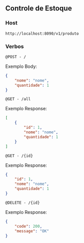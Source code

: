 ## Controle de Estoque

### Host

`http://localhost:8090/v1/produto`

### Verbos

`@POST - /`

Exemplo Body:

```json
{
 	"nome": "nome",
 	"quantidade": 1
}
```

`@GET - /all`

Exemplo Response:

```json
[
	{
	 	"id": 1,
	 	"nome": "nome",
	 	"quantidade": 1
	}
]
```

`@GET - /{id}`

Exemplo Response:

```json
{
 	"id": 1,
 	"nome": "nome",
 	"quantidade": 1
}
```

`@DELETE - /{id}`

Exemplo Response:

```json
{
	"code": 200,
	"message": "OK"
}
```



